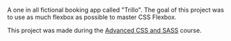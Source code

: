 A one in all fictional booking app called "Trillo". The goal of this project was to use as much flexbox as possible to master CSS Flexbox.

This project was made during the [Advanced CSS and SASS](https://www.udemy.com/course/advanced-css-and-sass) course.
